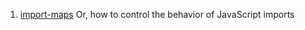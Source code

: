 1. [import-maps](https://github.com/WICG/import-maps)
Or, how to control the behavior of JavaScript imports

